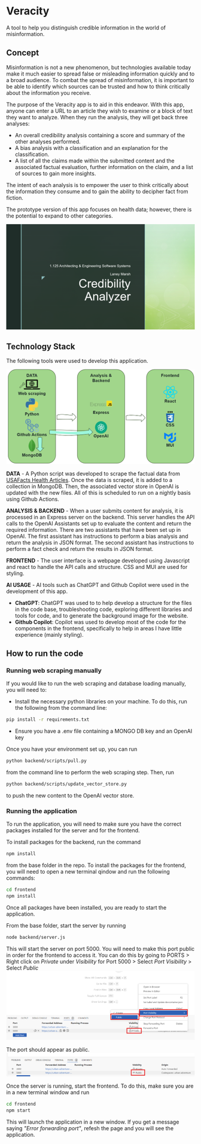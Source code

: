 # Veracity
A tool to help you distinguish credible information in the world of misinformation. 

## Concept
Misinformation is not a new phenomenon, but technologies available today make it much easier to spread false or misleading information quickly and to a broad audience. To combat the spread of misinformation, it is important to be able to identify which sources can be trusted and how to think critically about the information you receive. 

The purpose of the Veracity app is to aid in this endeavor. With this app, anyone can enter a URL to an article they wish to examine or a block of text they want to analyze. When they run the analysis, they will get back three analyses:
- An overall credibility analysis containing a score and summary of the other analyses performed.
- A bias analysis with a classification and an explanation for the classification.
- A list of all the claims made within the submitted content and the associated factual evaluation, further information on the claim, and a list of sources to gain more insights. 

The intent of each analysis is to empower the user to think critically about the information they consume and to gain the ability to decipher fact from fiction. 

The prototype version of this app focuses on health data; however, there is the potential to expand to other categories.

[![Video Overview](images/youtube_image.png)](https://youtu.be/b6_-WPEwvVE)

## Technology Stack
The following tools were used to develop this application.

![Technology Stack](./images/TechStack.png)

**DATA** - A Python script was developed to scrape the factual data from [USAFacts Health Articles](https://usafacts.org/articles/category/health/). Once the data is scraped, it is added to a collection in MongoDB. Then, the associated vector store in OpenAI is updated with the new files. All of this is scheduled to run on a nightly basis using Github Actions. 

**ANALYSIS & BACKEND** - When a user submits content for analysis, it is processed in an Express server on the backend. This server handles the API calls to the OpenAI Assistants set up to evaluate the content and return the required information. There are two assistants that have been set up in OpenAI. The first assistant has instructions to perform a bias analysis and return the analysis in JSON format. The second assistant has instructions to perform a fact check and return the results in JSON format.

**FRONTEND** - The user interface is a webpage developed using Javascript and react to handle the API calls and structure. CSS and MUI are used for styling.

**AI USAGE** - AI tools such as ChatGPT and Github Copilot were used in the development of this app. 
- **ChatGPT**: ChatGPT was used to to help develop a structure for the files in the code base, troubleshooting code, exploring different libraries and tools for code, and to generate the background image for the website. 
- **Github Copilot**: Copilot was used to develop most of the code for the components in the frontend, specifically to help in areas I have little experience (mainly styling).

## How to run the code
### Running web scraping manually
If you would like to run the web scraping and database loading manually, you will need to:
- Install the necessary python libraries on your machine. To do this, run the following from the command line:
```bash
pip install -r requirements.txt
```
- Ensure you have a .env file containing a MONGO DB key and an OpenAI key

Once you have your environment set up, you can run 
```bash
python backend/scripts/pull.py
```
from the command line to perform the web scraping step. Then, run
```bash
python backend/scripts/update_vector_store.py
```
to push the new content to the OpenAI vector store.

### Running the application
To run the application, you will need to make sure you have the correct packages installed for the server and for the frontend. 

To install packages for the backend, run the command
```bash
npm install
```
from the base folder in the repo. To install the packages for the frontend, you will need to open a new terminal qindow and run the following commands:
```bash
cd frontend
npm install
```

Once all packages have been installed, you are ready to start the application. 

From the base folder, start the server by running 
```bash
node backend/server.js
```
This will start the server on port 5000. You will need to make this port public in order for the frontend to access it. You can do this by going to PORTS > Right click on *Private* under *Visibility* for Port 5000 > Select *Port Visibility* > Select *Public*
![Change Port Visibility](./images/change_port_vis.png)

The port should appear as public. 
![Change Port Visibility](./images/public_port.png)

Once the server is running, start the frontend. To do this, make sure you are in a new terminal window and run
```bash
cd frontend
npm start
```
This will launch the application in a new window. If you get a message saying *"Error forwarding port"*, refesh the page and you will see the application. 